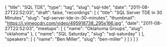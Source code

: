 {
  "title": "SQL TDE",
  "type": "tag",
  "slug": "sql-tde",
  "date": "2011-08-27T22:52:03",
  "draft": false,
  "recordings": [
    {
      "title": "SQL Server TDE in 30 Minutes",
      "slug": "sql-server-tde-in-30-minutes",
      "thumbnail": "https://i.vimeocdn.com/video/495918738_295x166.jpg",
      "date": "2011-08-27T22:52:03",
      "meetups": [
        {
          "name": "Oklahoma Groups",
          "slug": "oklahoma"
        },
        {
          "name": "SQL Saturday",
          "slug": "sql-saturday"
        }
      ],
      "speakers": [
        {
          "name": "Ben Miller",
          "slug": "ben-miller"
        }
      ]
    }
  ]
}